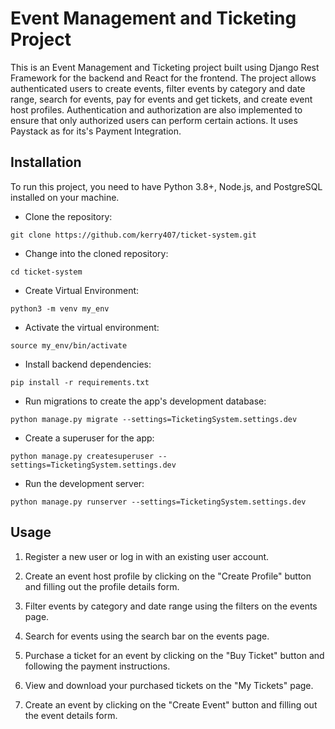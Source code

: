 # Event Management and Ticketing Project

This is an Event Management and Ticketing project built using 
Django Rest Framework for the backend and React for the frontend. 
The project allows authenticated users to create events, filter 
events by category and date range, search for events, 
pay for events and get tickets, and create event host profiles.
Authentication and authorization are also implemented to 
ensure that only authorized users can perform certain actions. 
It uses Paystack as for its's Payment Integration.

## Installation
To run this project, you need to have Python 3.8+, Node.js, and PostgreSQL installed on your machine.

* Clone the repository:

```
git clone https://github.com/kerry407/ticket-system.git
```

* Change into the cloned repository:

```
cd ticket-system
```

* Create Virtual Environment:

```
python3 -m venv my_env
```

* Activate the virtual environment:

```
source my_env/bin/activate
```

* Install backend dependencies:

```
pip install -r requirements.txt
```

* Run migrations to create the app's development database:

```
python manage.py migrate --settings=TicketingSystem.settings.dev
```

* Create a superuser for the app:

```
python manage.py createsuperuser --settings=TicketingSystem.settings.dev
```

* Run the development server:

```
python manage.py runserver --settings=TicketingSystem.settings.dev
```

## Usage

1. Register a new user or log in with an existing user account.

2. Create an event host profile by clicking on the "Create Profile" button and filling out the profile details form.

3. Filter events by category and date range using the filters on the events page.

4. Search for events using the search bar on the events page.

5. Purchase a ticket for an event by clicking on the "Buy Ticket" button and following the payment instructions.

6. View and download your purchased tickets on the "My Tickets" page.

7. Create an event by clicking on the "Create Event" button and filling out the event details form.
